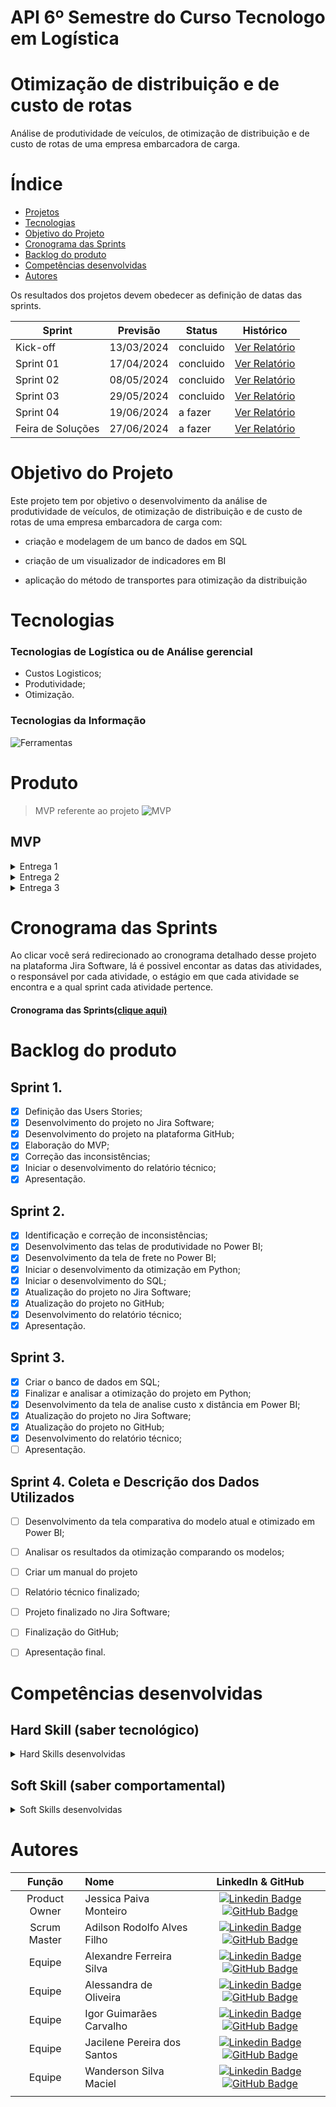 # API 6º Semestre do Curso Tecnologo em Logística

# Otimização de distribuição e de custo de rotas
Análise de produtividade de veículos, de otimização de distribuição e de custo de rotas de uma empresa embarcadora de carga.


# Índice

* [Projetos](#projetos)
* [Tecnologias](#tecnologias)
* [Objetivo do Projeto](#objetivo-do-projeto)
* [Cronograma das Sprints](#Cronograma-das-Sprints)
* [Backlog do produto](#Backlog-do-produto)
* [Competências desenvolvidas](#competências-desenvolvidas)
* [Autores](#autores)



Os resultados dos projetos devem obedecer as definição de datas das sprints.

Sprint | Previsão | Status| Histórico|
|------|--------|------|--------|
|Kick-off | 13/03/2024 | concluido | [Ver Relatório](https://github.com/JessicaPMonteiro/Otimiza-o-de-distribui-o-e-de-custo-de-rotas-/files/15252934/Kick-off.API.6.pdf)|
|Sprint 01 | 17/04/2024 | concluido | [Ver Relatório](https://github.com/JessicaPMonteiro/Otimiza-o-de-distribui-o-e-de-custo-de-rotas-/files/14999949/Relatorio.Entrega.1.pdf) | 
|Sprint 02 | 08/05/2024 | concluido | [Ver Relatório](https://github.com/JessicaPMonteiro/Otimiza-o-de-distribui-o-e-de-custo-de-rotas-/files/15242241/RELATORIO.-.Sprint.2.pdf) | 
|Sprint 03 | 29/05/2024 | concluido |[Ver Relatório](https://github.com/JessicaPMonteiro/Otimiza-o-de-distribui-o-e-de-custo-de-rotas-/files/15462529/RELATORIO.-.Sprint.3.pdf) | 
|Sprint 04 | 19/06/2024 | a fazer |[Ver Relatório]() | 
|Feira de Soluções|27/06/2024 | a fazer |[Ver Relatório]() | 





# Objetivo do Projeto
Este projeto tem por objetivo o desenvolvimento da análise de produtividade de veículos, de otimização de distribuição e de custo de rotas de uma empresa embarcadora de carga com:


* criação e modelagem de um banco de dados em SQL

* criação de um visualizador de indicadores em BI

* aplicação do método de transportes para otimização da distribuição




# Tecnologias
### Tecnologias de Logística ou de Análise gerencial
* Custos Logisticos;
* Produtividade;
* Otimização.


### Tecnologias da Informação
![Ferramentas](https://github.com/JessicaPMonteiro/Otimiza-o-de-distribui-o-e-de-custo-de-rotas-/assets/142457190/adfff274-6ebb-470d-9821-f1a1810fafd7)

# Produto
  > MVP referente ao projeto
![MVP](https://github.com/JessicaPMonteiro/Otimiza-o-de-distribui-o-e-de-custo-de-rotas-/assets/142457190/fc8c4963-637e-4253-aae0-2e760ece10cc)

## MVP 
<details>
<summary>Entrega 1</summary>

Dashboard Excel

![MVP Entrega 1](https://github.com/JessicaPMonteiro/Otimiza-o-de-distribui-o-e-de-custo-de-rotas-/assets/142457190/c2576353-3b58-4d98-8279-08eaf3d1ec01)

Análise em Python

 [![video](https://github.com/JessicaPMonteiro/Otimiza-o-de-distribui-o-e-de-custo-de-rotas-/assets/142457190/24fac78d-f4c6-4625-8681-a71d60c1636b)](https://github.com/JessicaPMonteiro/Otimiza-o-de-distribui-o-e-de-custo-de-rotas-/assets/142457190/d9ebcb7a-4e4d-405a-b31b-5248723efa58)

</details>

<details>
<summary>Entrega 2</summary>

Dashboard Power BI

 [![video](https://github.com/JessicaPMonteiro/Otimiza-o-de-distribui-o-e-de-custo-de-rotas-/assets/142457190/24fac78d-f4c6-4625-8681-a71d60c1636b)](https://github.com/JessicaPMonteiro/Otimiza-o-de-distribui-o-e-de-custo-de-rotas-/assets/142457190/16128616-04c6-453e-9975-0275112151e7)

Otimização em Python

 [![video](https://github.com/JessicaPMonteiro/Otimiza-o-de-distribui-o-e-de-custo-de-rotas-/assets/142457190/24fac78d-f4c6-4625-8681-a71d60c1636b)](https://github.com/JessicaPMonteiro/Otimiza-o-de-distribui-o-e-de-custo-de-rotas-/assets/142457190/7cdbba5c-03c2-450b-b35c-b5df42e7799b)

SQL

 [![video](https://github.com/JessicaPMonteiro/Otimiza-o-de-distribui-o-e-de-custo-de-rotas-/assets/142457190/24fac78d-f4c6-4625-8681-a71d60c1636b)](https://github.com/JessicaPMonteiro/Otimiza-o-de-distribui-o-e-de-custo-de-rotas-/assets/142457190/ef7f2660-d02b-4912-bcbb-2b1766625220)

</details>

<details>
<summary>Entrega 3</summary>

Dashboard Power BI

 [![video](https://github.com/JessicaPMonteiro/Otimiza-o-de-distribui-o-e-de-custo-de-rotas-/assets/142457190/24fac78d-f4c6-4625-8681-a71d60c1636b)](https://github.com/JessicaPMonteiro/Otimiza-o-de-distribui-o-e-de-custo-de-rotas-/assets/142457190/2745fcbb-ca68-4f1e-8930-d87d3b639616)

Banco de Dados SQL

 [![video](https://github.com/JessicaPMonteiro/Otimiza-o-de-distribui-o-e-de-custo-de-rotas-/assets/142457190/24fac78d-f4c6-4625-8681-a71d60c1636b)](https://github.com/JessicaPMonteiro/Otimiza-o-de-distribui-o-e-de-custo-de-rotas-/assets/142457190/55c1e4f0-1097-42bf-8bad-d9eb4812db3a)

Análise da Otimização em Phyton

 [![Analise da otimizacao](https://github.com/JessicaPMonteiro/Otimiza-o-de-distribui-o-e-de-custo-de-rotas-/assets/142457190/7ec3c119-aeb1-4db9-811f-0112a5e39861)]

</details>


# Cronograma das Sprints

Ao clicar você será redirecionado ao cronograma detalhado desse projeto na plataforma Jira Software, lá é possivel encontar as datas das atividades, o responsável por cada atividade, o estágio em que cada atividade se encontra e a qual sprint cada atividade pertence.

#### Cronograma das Sprints[(clique aqui)](https://paivamjessic.atlassian.net/jira/software/projects/SCRUM/boards/1/backlog)


# Backlog do produto

## Sprint 1.
- [x] Definição das Users Stories;
- [x] Desenvolvimento do projeto no Jira Software;
- [x] Desenvolvimento do projeto na plataforma GitHub;
- [x] Elaboração do MVP;
- [x] Correção das inconsistências;
- [x] Iniciar o desenvolvimento do relatório técnico;
- [x] Apresentação.

## Sprint 2.
- [x] Identificação e correção de inconsistências;
- [x] Desenvolvimento das telas de produtividade no Power BI;
- [x] Desenvolvimento da tela de frete no Power BI;
- [x] Iniciar o desenvolvimento da otimização em Python;
- [x] Iniciar o desenvolvimento do SQL;
- [x] Atualização do projeto no Jira Software;
- [x] Atualização do projeto no GitHub;
- [x] Desenvolvimento do relatório técnico;
- [x] Apresentação.
      
## Sprint 3.
- [x] Criar o banco de dados em SQL;
- [x] Finalizar e analisar a otimização do projeto em Python;
- [x] Desenvolvimento da tela de analise custo x distância em Power BI;
- [x] Atualização do projeto no Jira Software;
- [x] Atualização do projeto no GitHub;
- [x] Desenvolvimento do relatório técnico;
- [ ] Apresentação.
      
## Sprint 4. Coleta e Descrição dos Dados Utilizados
- [ ] Desenvolvimento da tela comparativa do modelo atual e otimizado em Power BI;
- [ ] Analisar os resultados da otimização comparando os modelos;
- [ ] Criar um manual do projeto
- [ ] Relatório técnico finalizado;
- [ ] Projeto finalizado no Jira Software;
- [ ] Finalização do GitHub;
- [ ] Apresentação final.



# Competências desenvolvidas

## Hard Skill (saber tecnológico)
<details>
<summary>Hard Skills desenvolvidas</summary>
  
| Tecnologia/Metodologia | Classificação |
| ---------------------- | ------------- |
| GitHub | ★ ★ ★ ★ ★ ★ ★ ☆ ☆ ☆ |
| Jira Software | ★ ★ ★ ★ ★ ★ ★ ☆ ☆ ☆ |
| SQL | ★ ★ ★ ★ ★ ★ ☆ ☆ ☆ ☆ |
| Power BI | ★ ★ ★ ★ ★ ★ ★ ☆ ☆ ☆ |
| Python | ★ ★ ★ ★ ★ ★ ★ ☆ ☆ ☆ |

 
</details>

## Soft Skill (saber comportamental)
<details>
<summary>Soft Skills desenvolvidas</summary>

| Habilidades | Classificação |
| ---------------------- | ------------- |
| Proatividade| ★ ★ ★ ★ ★ ★ ☆ ☆ ☆ ☆ |
| Pensamento Crítico | ★ ★ ★ ★ ★ ★ ★ ☆ ☆ ☆ |
| Gerenciamento de Tempo | ★ ★ ★ ★ ★ ★ ★ ☆ ☆ ☆ |
| Adaptabilidade | ★ ★ ★ ★ ★ ★ ★ ☆ ☆ ☆ |
| Resiliência | ★ ★ ★ ★ ★ ★ ★ ☆ ☆ ☆ |

</details>

# Autores
|    Função     | Nome                                  |                                                                                                                                                      LinkedIn & GitHub                                                                                                                                                      |
| :-----------: | :------------------------------------ | :-------------------------------------------------------------------------------------------------------------------------------------------------------------------------------------------------------------------------------------------------------------------------------------------------------------------------: |
| Product Owner |   Jessica Paiva Monteiro         |     [![Linkedin Badge](https://img.shields.io/badge/Linkedin-blue?style=flat-square&logo=Linkedin&logoColor=white)](https://www.linkedin.com/in/jessica-paiva-monteiro-a8925416a/) [![GitHub Badge](https://img.shields.io/badge/GitHub-111217?style=flat-square&logo=github&logoColor=white)](https://github.com/JessicaPMonteiro)              |
| Scrum Master |   Adilson Rodolfo Alves Filho         |     [![Linkedin Badge](https://img.shields.io/badge/Linkedin-blue?style=flat-square&logo=Linkedin&logoColor=white)](https://www.linkedin.com/in/adilson-alves-2450901a2?utm_source=share&utm_campaign=share_via&utm_content=profile&utm_medium=ios_app) [![GitHub Badge](https://img.shields.io/badge/GitHub-111217?style=flat-square&logo=github&logoColor=white)](https://github.com/Adilson223355664949)              |
| Equipe |   Alexandre Ferreira Silva         |     [![Linkedin Badge](https://img.shields.io/badge/Linkedin-blue?style=flat-square&logo=Linkedin&logoColor=white)](https://github.com/aleFerreira87) [![GitHub Badge](https://img.shields.io/badge/GitHub-111217?style=flat-square&logo=github&logoColor=white)](https://github.com/aleFerreira87)              |
| Equipe |   Alessandra de Oliveira        |     [![Linkedin Badge](https://img.shields.io/badge/Linkedin-blue?style=flat-square&logo=Linkedin&logoColor=white)]([https://www.linkedin.com/in/jessica-paiva-monteiro-a8925416a/](https://www.linkedin.com/in/alessandra-oliveira-a11591206)) [![GitHub Badge](https://img.shields.io/badge/GitHub-111217?style=flat-square&logo=github&logoColor=white)](https://github.com/AlessandraDeOliveira19)              |
| Equipe |   Igor Guimarães Carvalho        |     [![Linkedin Badge](https://img.shields.io/badge/Linkedin-blue?style=flat-square&logo=Linkedin&logoColor=white)](http://linkedin.com/in/igor-guimarães-24458b212) [![GitHub Badge](https://img.shields.io/badge/GitHub-111217?style=flat-square&logo=github&logoColor=white)](https://github.com/igorrguimaraes)              |
| Equipe |   Jacilene Pereira dos Santos       |     [![Linkedin Badge](https://img.shields.io/badge/Linkedin-blue?style=flat-square&logo=Linkedin&logoColor=white)](https://www.linkedin.com/in/jacilene-pereira-dos-santos-140651200) [![GitHub Badge](https://img.shields.io/badge/GitHub-111217?style=flat-square&logo=github&logoColor=white)](https://github.com/JacileneSantos)              |
| Equipe |   Wanderson Silva Maciel       |     [![Linkedin Badge](https://img.shields.io/badge/Linkedin-blue?style=flat-square&logo=Linkedin&logoColor=white)](https://www.linkedin.com/in/wanderson-silva-maciel) [![GitHub Badge](https://img.shields.io/badge/GitHub-111217?style=flat-square&logo=github&logoColor=white)](https://github.com/wandersonmaciel)              |
    |

